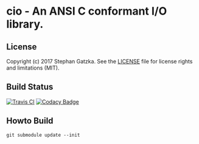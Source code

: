 # cio - An ANSI C conformant I/O library.
## License
Copyright (c) 2017 Stephan Gatzka. See the [LICENSE](LICENSE) file for license rights and
limitations (MIT).

## Build Status
[![Travis CI](https://travis-ci.org/gatzka/cio.svg?branch=master)](https://travis-ci.org/gatzka/cio)
[![Codacy Badge](https://api.codacy.com/project/badge/Grade/32bbf2ee527148d0ba593586b7a83019)](https://www.codacy.com/app/gatzka/cio?utm_source=github.com&amp;utm_medium=referral&amp;utm_content=gatzka/cio&amp;utm_campaign=Badge_Grade)

## Howto Build
```
git submodule update --init
```

